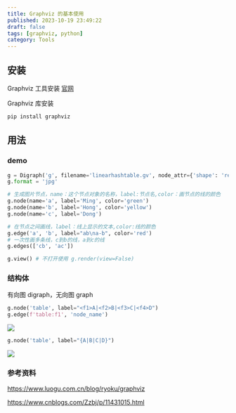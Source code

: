 ```yaml
---
title: Graphviz 的基本使用
published: 2023-10-19 23:49:22
draft: false
tags: [graphviz, python]
category: Tools
---
```



## 安装

Graphviz 工具安装 [官网](http://www.graphviz.org/)

Graphviz 库安装

```bash
pip install graphviz
```

## 用法

### demo

```python
g = Digraph('g', filename='linearhashtable.gv', node_attr={'shape': 'record', 'height':'.1', "rankdir": "LR"})
g.format = 'jpg'

# 生成图片节点，name：这个节点对象的名称，label:节点名,color：画节点的线的颜色
g.node(name='a', label='Ming', color='green')
g.node(name='b', label='Hong', color='yellow')
g.node(name='c', label='Dong')

# 在节点之间画线，label：线上显示的文本,color:线的颜色
g.edge('a', 'b', label="ab\na-b", color='red')
# 一次性画多条线，c到b的线，a到c的线
g.edges(['cb', 'ac'])

g.view() # 不打开使用 g.render(view=False)
```

### 结构体

有向图 digraph，无向图 graph

```python
g.node('table', label="<f1>A|<f2>B|<f3>C|<f4>D")
g.edge(f'table:f1', 'node_name')
```
![](https://cdn.luogu.com.cn/upload/pic/28624.png)
```python
g.node('table', label="{A|B|C|D}")
```
![](https://cdn.luogu.com.cn/upload/pic/28625.png)

### 参考资料

https://www.luogu.com.cn/blog/ryoku/graphviz

https://www.cnblogs.com/Zzbj/p/11431015.html